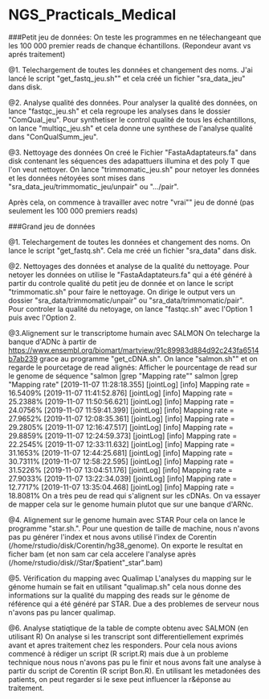 # NGS_Practicals_Medical

###Petit jeu de données: On teste les programmes en ne télechangeant que les 100 000 premier reads de chanque échantillons. (Repondeur avant vs aprés traitement)
  
  @1. Telechargement de toutes les données et changement des noms.
J'ai lancé le script "get_fastq_jeu.sh"" et cela créé un fichier "sra_data_jeu" dans disk. 

  @2. Analyse qualité des données. 
Pour analyser la qualité des données, on lance "fastqc_jeu.sh" et cela regroupe les analyses dans le dossier "ComQual_jeu". Pour synthetiser le control qualité de tous les échantillons, on lance "multiqc_jeu.sh" et cela donne une synthese de l'analyse qualité dans "ConQualSumm_jeu". 

  @3. Nettoyage des données 
On creé le Fichier "FastaAdaptateurs.fa" dans disk contenant les séquences des adapattuers illumina et des poly T que l'on veut nettoyer. 
On lance "trimmomatic_jeu.sh" pour netoyer les données et les données nétoyées sont mises dans "sra_data_jeu/trimmomatic_jeu/unpair" ou ".../pair".  

Après cela, on commence à travailler avec notre "vrai"" jeu de donné (pas seulement les 100 000 premiers reads)


###Grand jeu de données

  @1. Telechargement de toutes les données et changement des noms.
On lance le script "get_fastq.sh". Cela me créé un fichier "sra_data" dans disk. 

 @2. Nettoyages des données et analyse de la qualité du nettoyage. 
Pour netoyer les données on utilise le "FastaAdaptateurs.fa" qui a été généré à partir du controle qualité du petit jeu de donnée et on lance le script "trimmomatic.sh" pour faire le nettoyage. On dirige le output vers un dossier "sra_data/trimmomatic/unpair" ou "sra_data/trimmomatic/pair". 
Pour controler la qualité du netoyage, on lance "fastqc.sh" avec l'Option 1 puis avec l'Option 2. 

  @3.Alignement sur le transcriptome humain avec SALMON
On telecharge la banque d'ADNc à partir de https://www.ensembl.org/biomart/martview/91c89983d884d92c243fa6514b7ab239 grace au programme "get_cDNA.sh". On lance "salmon.sh"" et on regarde le pourcetage de read alignés:
Afficher le pourcentage de read sur le genome de séquence "salmon |grep "Mapping rate""
salmon |grep "Mapping rate"
[2019-11-07 11:28:18.355] [jointLog] [info] Mapping rate = 16.5409%
[2019-11-07 11:41:52.876] [jointLog] [info] Mapping rate = 25.2388%
[2019-11-07 11:50:56.621] [jointLog] [info] Mapping rate = 24.0756%
[2019-11-07 11:59:41.399] [jointLog] [info] Mapping rate = 27.9652%
[2019-11-07 12:08:35.361] [jointLog] [info] Mapping rate = 29.2805%
[2019-11-07 12:16:47.517] [jointLog] [info] Mapping rate = 29.8859%
[2019-11-07 12:24:59.373] [jointLog] [info] Mapping rate = 22.2545%
[2019-11-07 12:33:11.632] [jointLog] [info] Mapping rate = 31.1653%
[2019-11-07 12:44:25.681] [jointLog] [info] Mapping rate = 30.7311%
[2019-11-07 12:58:22.595] [jointLog] [info] Mapping rate = 31.5226%
[2019-11-07 13:04:51.176] [jointLog] [info] Mapping rate = 27.9033%
[2019-11-07 13:22:34.039] [jointLog] [info] Mapping rate = 12.7717%
[2019-11-07 13:35:04.468] [jointLog] [info] Mapping rate = 18.8081%
On a très peu de read qui s'alignent sur les cDNAs. On va essayer de mapper cela sur le genome humain plutot que sur une banque d'ARNc. 

  @4. Alignement sur le genome humain avec STAR
Pour cela on lance le programme "star.sh.". Pour une question de taille de machine, nous n'avons pas pu générer l'index et nous avons utilisé l'index de Corentin (/home/rstudio/disk/Corentin/hg38_genome). On exporte le resultat en ficher bam (et non sam car cela accelere l'analyse après (/home/rstudio/disk//Star/$patient"_star".bam)

  @5. Vérification du mapping avec Qualimap
L'analyses du mapping sur le génome humain se fait en utilisant "qualimap.sh" cela nous donne des informations sur la qualité du mapping des reads sur le génome de référence qui a été généré par STAR. Due a des problemes de serveur nous n'avons pas pu lancer qualimap. 

  @6. Analyse statiqtique de la table de compte obtenu avec SALMON (en utilisant R) 
On analyse si les transcript sont differentiellement exprimés avant et apres traitement chez les responders. Pour cela nous avions commencé à rédiger un script (R script.R) mais due à un probleme technique nous nous n'avons pas pu le finir et nous avons fait une analyse à partir du script de Corentin (R script Bon.R).
En utilisant les metadonées des patients, on peut regarder si le sexe peut influencer la r&éponse au traitement. 




